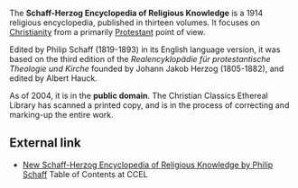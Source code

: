 The **Schaff-Herzog Encyclopedia of Religious Knowledge** is a 1914
religious encyclopedia, published in thirteen volumes. It focuses
on [Christianity](Christianity "Christianity") from a primarily
[Protestant](Protestantism "Protestantism") point of view.

Edited by Philip Schaff (1819-1893) in its English language
version, it was based on the third edition of the
*Realencyklopädie für protestantische Theologie und Kirche* founded
by Johann Jakob Herzog (1805-1882), and edited by Albert Hauck.

As of 2004, it is in the **public domain**. The Christian Classics
Ethereal Library has scanned a printed copy, and is in the process
of correcting and marking-up the entire work.

## External link

-   [New Schaff-Herzog Encyclopedia of Religious Knowledge by Philip Schaff](http://www.ccel.org/s/schaff/encyc/encyc13/htm/TOC.htm)
    Table of Contents at CCEL



